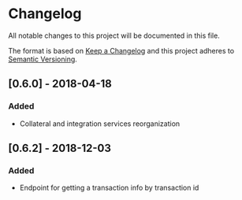# Changelog

All notable changes to this project will be documented in this file.

The format is based on [Keep a Changelog](http://keepachangelog.com/en/1.0.0/)
and this project adheres to [Semantic Versioning](http://semver.org/spec/v2.0.0.html).

## [0.6.0] - 2018-04-18

### Added

- Collateral and integration services reorganization

## [0.6.2] - 2018-12-03

### Added

- Endpoint for getting a transaction info by transaction id
